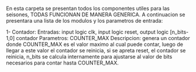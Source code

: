 En esta carpeta se presentan todos los componentes utiles para las seisones,
TODAS FUNCIONAN DE MANERA GENERICA.
A continuacion se presentara una lista de los modulos y los parametros de entrada:

1-  Contador:
Entradas: input logic clk, input logic reset, output logic [n_bits-1,0] contador
Parametros: COUNTER_MAX
Descripcion: genera un contador donde COUNTER_MAX es el valor maximo al cual puede contar, luego de llegar a este valor
el contador se reinicia, si se apreta reset, el contador se reinicia, n_bits se calcula internamente para ajustarse al
valor de bits necesarios para contar hasta COUNTER_MAX.
